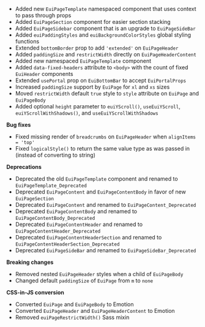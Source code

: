 - Added new `EuiPageTemplate` namespaced component that uses context to pass through props
- Added `EuiPageSection` component for easier section stacking
- Added `EuiPageSidebar` component that is an upgrade to `EuiPageSideBar`
- Added `euiPaddingStyles` and `euiBackgroundColorStyles` global styling functions
- Extended `bottomBorder` prop to add `'extended'` on `EuiPageHeader`
- Added `paddingSize` and `restrictWidth` directly on `EuiPageHeaderContent`
- Added new namespaced `EuiPageTemplate` component
- Added `data-fixed-headers` attribute to `<body>` with the count of fixed `EuiHeader` components
- Extended `usePortal` prop on `EuiBottomBar` to accept `EuiPortalProps`
- Increased `paddingSize` support by `EuiPage` for `xl` and `xs` sizes
- Moved `restrictWidth` default `true` style to `style` attribute on `EuiPage` and `EuiPageBody`
- Added optional `height` parameter to `euiYScroll()`, `useEuiYScroll`, `euiYScrollWithShadows()`, and `useEuiYScrollWithShadows`

**Bug fixes**

- Fixed missing render of `breadcrumbs` on `EuiPageHeader` when `alignItems = 'top'`
- Fixed `logicalStyle()` to return the same value type as was passed in (instead of converting to string)

**Deprecations**

- Deprecated the old `EuiPageTemplate` component and renamed to `EuiPageTemplate_Deprecated`
- Deprecated `EuiPageContent` and `EuiPageContentBody` in favor of new `EuiPageSection`
- Deprecated `EuiPageContent` and renamed to `EuiPageContent_Deprecated`
- Deprecated `EuiPageContentBody` and renamed to `EuiPageContentBody_Deprecated`
- Deprecated `EuiPageContentHeader` and renamed to `EuiPageContentHeader_Deprecated`
- Deprecated `EuiPageContentHeaderSection` and renamed to `EuiPageContentHeaderSection_Deprecated`
- Deprecated `EuiPageSideBar` and renamed to `EuiPageSideBar_Deprecated`

**Breaking changes**

- Removed nested `EuiPageHeader` styles when a child of `EuiPageBody`
- Changed default `paddingSize` of `EuiPage` from `m` to `none`

**CSS-in-JS conversion**

- Converted `EuiPage` and `EuiPageBody` to Emotion
- Converted `EuiPageHeader` and `EuiPageHeaderContent` to Emotion
- Removed `euiPageRestrictWidth()` Sass mixin
